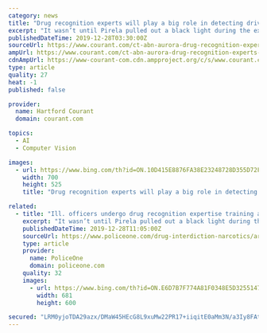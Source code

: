 ```yaml
---
category: news
title: "Drug recognition experts will play a big role in detecting drivers who are high come Jan. 1 , police say"
excerpt: "It wasn’t until Pirela pulled out a black light during the exam that she could see cocaine residue on the woman’s face. The exam that drug recognition experts conduct helps to show officers if someone is impaired, what category drug they could be on or if the person has a medical condition. And come Jan. 1 when recreational marijuana is ..."
publishedDateTime: 2019-12-28T03:30:00Z
sourceUrl: https://www.courant.com/ct-abn-aurora-drug-recognition-experts-st-1229-20191227-lq34jrsz6nh6hhlmy5nyd7hdnm-story.html
ampUrl: https://www.courant.com/ct-abn-aurora-drug-recognition-experts-st-1229-20191227-lq34jrsz6nh6hhlmy5nyd7hdnm-story,amp.html
cdnAmpUrl: https://www-courant-com.cdn.ampproject.org/c/s/www.courant.com/ct-abn-aurora-drug-recognition-experts-st-1229-20191227-lq34jrsz6nh6hhlmy5nyd7hdnm-story,amp.html
type: article
quality: 27
heat: -1
published: false

provider:
  name: Hartford Courant
  domain: courant.com

topics:
  - AI
  - Computer Vision

images:
  - url: https://www.bing.com/th?id=ON.10D415E8876FA38E23248728D355D72F
    width: 700
    height: 525
    title: "Drug recognition experts will play a big role in detecting drivers who are high come Jan. 1 , police say"

related:
  - title: "Ill. officers undergo drug recognition expertise training ahead of new marijuana laws"
    excerpt: "It wasn’t until Pirela pulled out a black light during the exam that she could see cocaine residue on the woman’s face. The exam that drug recognition experts conduct helps to show officers if someone is impaired, what category drug they could be on or if the person has a medical condition. And come Jan. 1 when recreational marijuana is ..."
    publishedDateTime: 2019-12-28T11:05:00Z
    sourceUrl: https://www.policeone.com/drug-interdiction-narcotics/articles/ill-officers-undergo-drug-recognition-expertise-training-ahead-of-new-marijuana-laws-pYfhNeHJCmSmJ7FB/
    type: article
    provider:
      name: PoliceOne
      domain: policeone.com
    quality: 32
    images:
      - url: https://www.bing.com/th?id=ON.E6D7B7F774A81F0348E5D3255147CB1A
        width: 681
        height: 600

secured: "LRM0yjoTDA29azx/DMaW45HEcG8L9xuMw22PR17+iiqitE0aMm3N/a3Iy8FAtiKt+N4MqrEwYnanixwYcNrI88HRMID6TJOXi7Fv/+EqnDc3kBCAG8LXRaYWXO5vA5WohhA3C/JExWuyIKAi3lMDqc3ioqPRhD4P8rXSh09G1pdgelyMRgzEt1Nil4L7rSZuNBA4XFt0zxAMOjs0DHYnzUhwFGOOT6rdOq7Hkzc4fxjQ6suUmOC2wIY/4G50b05gR6oOHHVFxPwPx0kYJsavdQ==;W1h31PXqt8yuHf6wLrCQuA=="
---
```


